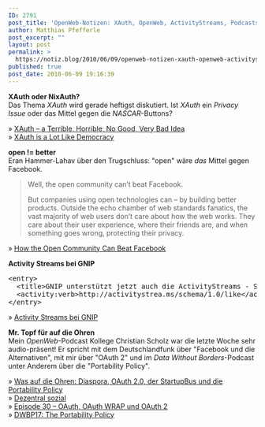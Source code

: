 ```yaml
---
ID: 2791
post_title: 'OpenWeb-Notizen: XAuth, OpenWeb, ActivityStreams, Podcasts'
author: Matthias Pfefferle
post_excerpt: ""
layout: post
permalink: >
  https://notiz.blog/2010/06/09/openweb-notizen-xauth-openweb-activitystreams-podcasts/
published: true
post_date: 2010-06-09 19:16:39
---
```

<!-- wp:paragraph -->
<p><strong>XAuth oder NixAuth?</strong><br/> Das Thema <em>XAuth</em> wird gerade heftigst diskutiert. Ist <em>XAuth</em> ein <em>Privacy Issue</em> oder das Mittel gegen die <em>NASCAR</em>-Buttons?</p>
<!-- /wp:paragraph -->

<!-- wp:paragraph -->
<p>» <a href="http://hueniverse.com/2010/06/xauth-a-terrible-horrible-no-good-very-bad-idea/">XAuth – a Terrible, Horrible, No Good, Very Bad Idea</a><br/> » <a href="http://www.abstractioneer.org/2010/06/xauth-is-lot-like-democracy.html">XAuth is a Lot Like Democracy</a></p>
<!-- /wp:paragraph -->

<!-- wp:paragraph -->
<p><strong>open != better</strong><br/> Eran Hammer-Lahav über den Trugschluss: "open" wäre <em>das</em> Mittel gegen Facebook.</p>
<!-- /wp:paragraph -->

<!-- wp:quote -->
<blockquote class="wp-block-quote">
	<p>Well, the open community can’t beat Facebook.</p>
	<p>But companies using open technologies can – by building better products. Outside the echo chamber of web standards fanatics, the vast majority of web users don’t care about how the web works. They care about their user experience, where their friends are, and when something goes wrong, protecting their privacy.</p>
</blockquote>
<!-- /wp:quote -->

<!-- wp:paragraph -->
<p>» <a href="http://hueniverse.com/2010/06/how-the-open-community-can-beat-facebook/">How the Open Community Can Beat Facebook</a></p>
<!-- /wp:paragraph -->

<!-- wp:paragraph -->
<p><strong>Activity Streams bei GNIP</strong>
</p>
<!-- /wp:paragraph -->

<!-- wp:preformatted -->
<pre class="wp-block-preformatted">&lt;entry>
  &lt;title>GNIP unterstützt jetzt auch die ActivityStreams - Syntax.&lt;/title>
  &lt;activity:verb>http://activitystrea.ms/schema/1.0/like&lt;/activity:verb>
&lt;/entry></pre>
<!-- /wp:preformatted -->

<!-- wp:paragraph -->
<p>» <a href="http://blog.gnip.com/activity-streams/">Activity Streams bei GNIP</a></p>
<!-- /wp:paragraph -->

<!-- wp:paragraph -->
<p><strong>Mr. Topf für auf die Ohren</strong><br/> Mein <em>OpenWeb</em>-Podcast Kollege Christian Scholz war die letzte Woche sehr audio-präsent! Er spricht mit dem Deutschlandfunk über "Facebook und die Alternativen", mit mir über "OAuth 2" und im <em>Data Without Borders</em>-Podcast unter Anderem über die "Portability Policy".</p>
<!-- /wp:paragraph -->

<!-- wp:paragraph -->
<p>» <a href="http://mrtopf.de/blog/podcast/was-auf-die-ohren-diaspora-oauth-20-der-startupbus-und-die-portability-policy/">Was auf die Ohren: Diaspora, OAuth 2.0, der StartupBus und die Portability Policy</a><br/> » <a href="http://www.dradio.de/dlf/sendungen/computer/1197460/">Dezentral sozial</a><br/> » <a href="http://blog.openwebpodcast.de/355/owp30/">Episode 30 – OAuth, OAuth WRAP und OAuth 2</a><br/> » <a href="http://datawithoutborders.net/dwbp17/">DWBP17: The Portability Policy</a></p>
<!-- /wp:paragraph -->